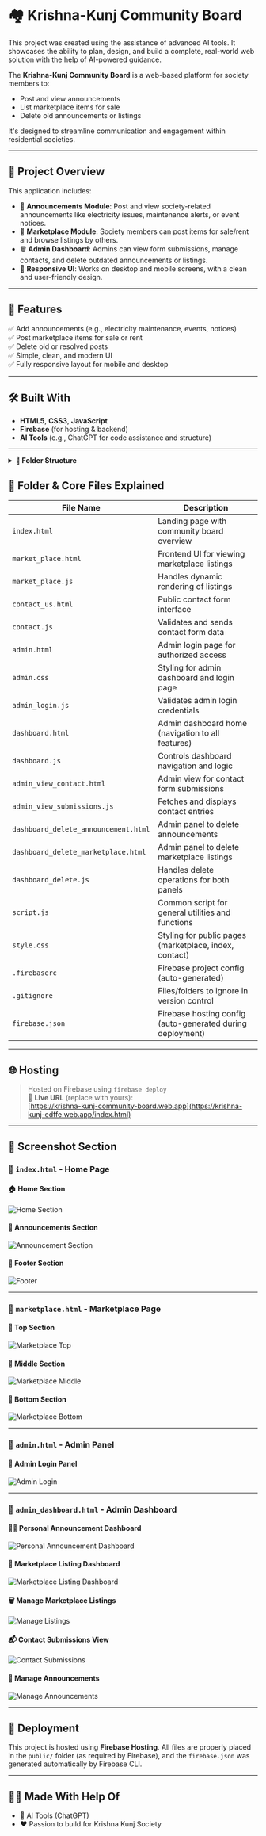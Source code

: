 # 🏘️ Krishna-Kunj Community Board

This project was created using the assistance of advanced AI tools. It showcases the ability to plan, design, and build a complete, real-world web solution with the help of AI-powered guidance.

The **Krishna-Kunj Community Board** is a web-based platform for society members to:
- Post and view announcements
- List marketplace items for sale
- Delete old announcements or listings

It's designed to streamline communication and engagement within residential societies.

---

## 📌 Project Overview

This application includes:
- 📢 **Announcements Module**: Post and view society-related announcements like electricity issues, maintenance alerts, or event notices.
- 🛒 **Marketplace Module**: Society members can post items for sale/rent and browse listings by others.
- 🗑️ **Admin Dashboard**: Admins can view form submissions, manage contacts, and delete outdated announcements or listings.
- 📱 **Responsive UI**: Works on desktop and mobile screens, with a clean and user-friendly design.

---

## 🚀 Features

✅ Add announcements (e.g., electricity maintenance, events, notices)  
✅ Post marketplace items for sale or rent  
✅ Delete old or resolved posts  
✅ Simple, clean, and modern UI  
✅ Fully responsive layout for mobile and desktop  

---

## 🛠️ Built With

- **HTML5**, **CSS3**, **JavaScript**
- **Firebase** (for hosting & backend)
- **AI Tools** (e.g., ChatGPT for code assistance and structure)

---

<details> <summary><strong>📁 Folder Structure</strong></summary>
Project Root
├── admin.html
├── admin.css
├── admin_login.js
├── admin_view_contact.html
├── admin_view_submissions.js
├── contact_us.html
├── contact.js
├── dashboard.html
├── dashboard.js
├── dashboard_delete.js
├── dashboard_delete_announcement.html
├── dashboard_delete_marketplace.html
├── index.html
├── market_place.html
├── market_place.js
├── script.js
├── style.css
</details>

## 🧱 Folder & Core Files Explained

| File Name | Description |
|----------|-------------|
| `index.html` | Landing page with community board overview |
| `market_place.html` | Frontend UI for viewing marketplace listings |
| `market_place.js` | Handles dynamic rendering of listings |
| `contact_us.html` | Public contact form interface |
| `contact.js` | Validates and sends contact form data |
| `admin.html` | Admin login page for authorized access |
| `admin.css` | Styling for admin dashboard and login page |
| `admin_login.js` | Validates admin login credentials |
| `dashboard.html` | Admin dashboard home (navigation to all features) |
| `dashboard.js` | Controls dashboard navigation and logic |
| `admin_view_contact.html` | Admin view for contact form submissions |
| `admin_view_submissions.js` | Fetches and displays contact entries |
| `dashboard_delete_announcement.html` | Admin panel to delete announcements |
| `dashboard_delete_marketplace.html` | Admin panel to delete marketplace listings |
| `dashboard_delete.js` | Handles delete operations for both panels |
| `script.js` | Common script for general utilities and functions |
| `style.css` | Styling for public pages (marketplace, index, contact) |
| `.firebaserc` | Firebase project config (auto-generated) |
| `.gitignore` | Files/folders to ignore in version control |
| `firebase.json` | Firebase hosting config (auto-generated during deployment) |

---

## 🌐 Hosting

> Hosted on Firebase using `firebase deploy`  
🔗 **Live URL** (replace with yours):  
[https://krishna-kunj-community-board.web.app](https://krishna-kunj-edffe.web.app/index.html)

---

## 📸 Screenshot Section

### 🔷 `index.html` - Home Page

#### 🏠 Home Section  
![Home Section](screenshots/home_section.png)

#### 📢 Announcements Section  
![Announcement Section](screenshots/announcement_section.png)

#### 🔗 Footer Section  
![Footer](screenshots/home_footer.png)

---

### 🔷 `marketplace.html` - Marketplace Page

#### 🔼 Top Section  
![Marketplace Top](screenshots/marketplace_top.png)

#### 🔁 Middle Section  
![Marketplace Middle](screenshots/marketplace_middle.png)

#### 🔽 Bottom Section  
![Marketplace Bottom](screenshots/marketplace_bottom.png)

---

### 🔷 `admin.html` - Admin Panel

#### 🔑 Admin Login Panel  
![Admin Login](screenshots/admin_login.png)

---

### 🔷 `admin_dashboard.html` - Admin Dashboard

#### 🧑‍💼 Personal Announcement Dashboard  
![Personal Announcement Dashboard](screenshots/personal_announcement.png)

#### 🛒 Marketplace Listing Dashboard  
![Marketplace Listing Dashboard](screenshots/marketplace_listing_dashboard.png)

#### 🗑️ Manage Marketplace Listings  
![Manage Listings](screenshots/manage_listings.png)

#### 📬 Contact Submissions View  
![Contact Submissions](screenshots/contact_submissions.png)

#### 📢 Manage Announcements  
![Manage Announcements](screenshots/manage_announcements.png)

---

## 🚀 Deployment

This project is hosted using **Firebase Hosting**. All files are properly placed in the `public/` folder (as required by Firebase), and the `firebase.json` was generated automatically by Firebase CLI.

---

## 👨‍💻 Made With Help Of

- 🧠 AI Tools (ChatGPT)
- ❤️ Passion to build for Krishna Kunj Society
